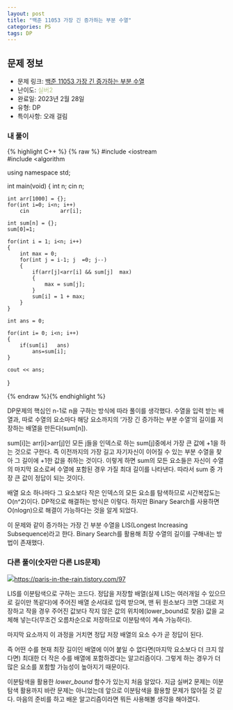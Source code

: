```yaml
---
layout: post
title: "백준 11053 가장 긴 증가하는 부분 수열"
categories: PS
tags: DP
---
```


## 문제 정보
- 문제 링크: [백준 11053 가장 긴 증가하는 부분 수열](https://www.acmicpc.net/problem/11053)
- 난이도: <span style="color:#B5C78A">실버2</span>
- 완료일: 2023년 2월 28일
- 유형: DP
- 특이사항: 오래 걸림

### 내 풀이

{% highlight C++ %} {% raw %}
#include <iostream	
#include <algorithm	

using namespace std;

int main(void)
{
	int n;
	cin 		 n;
	
	int arr[1000] = {};
	for(int i=0; i<n; i++)
		cin 		 arr[i];
	
	int sum[n] = {};
	sum[0]=1;
	
	for(int i = 1; i<n; i++)
	{
		int max = 0;
		for(int j = i-1; j	=0; j--)
		{
			if(arr[j]<arr[i] && sum[j]	max)
			{
				max = sum[j];
			}
			sum[i] = 1 + max;
		}
	}
	
	int ans = 0; 
	
	for(int i= 0; i<n; i++)
	{
		if(sum[i]	ans)
			ans=sum[i];
	}
	
	cout << ans;
}

{% endraw %}{% endhighlight %}

DP문제의 핵심인 n-1로 n을 구하는 방식에 따라 풀이를 생각했다. 수열을 입력 받는 배열과, 따로 수열의 요소마다 해당 요소까지의 ‘가장 긴 증가하는 부분 수열’의 길이를 저장하는 배열을 만든다(sum[n]).

sum[i]는 arr[i]>arr[j]인 모든 j들을 인덱스로 하는 sum[j]중에서 가장 큰 값에 +1을 하는 것으로 구한다. 즉 이전까지의 가장 길고 자기자신이 이어질 수 있는 부분 수열을 찾아 그 길이에 +1한 값을 취하는 것이다. 이렇게 하면 sum의 모든 요소들은 자신이 수열의 마지막 요소로써 수열에 포함된 경우 가질 최대 길이를 나타낸다. 따라서 sum 중 가장 큰 값이 정답이 되는 것이다. 

배열 요소 하나마다 그 요소보다 작은 인덱스의 모든 요소를 탐색하므로 시간복잡도는 O(n^2)이다. DP적으로 해결하는 방식은 이렇다. 하지만 Binary Search를 사용하면 O(nlogn)으로 해결이 가능하다는 것을 알게 되었다.

이 문제와 같이 증가하는 가장 긴 부분 수열을 LIS(Longest Increasing Subsequence)라고 한다. Binary Search를 활용해 최장 수열의 길이를 구해내는 방법이 존재했다.

### 다른 풀이(숫자만 다른 LIS문제)

[![](Untitled%201.png)](<Untitled%201.png>)<https://paris-in-the-rain.tistory.com/97>

LIS를 이분탐색으로 구하는 코드다. 정답을 저장할 배열(실제 LIS는 여러개일 수 있으므로 길이만 똑같다)에 주어진 배열 순서대로 입력 받으며, 맨 뒤 원소보다 크면 그대로 저장하고 작을 경우 주어진 값보다 작지 않은 값의 위치에(lower_bound로 찾음) 값을 교체해 넣는다(무조건 오름차순으로 저장하므로 이분탐색이 계속 가능하다).

마지막 요소까지 이 과정을 거치면 정답 저장 배열의 요소 수가 곧 정답이 된다.

즉 어떤 수를 현재 최장 길이인 배열에 이어 붙일 수 없다면(마지막 요소보다 더 크지 않다면) 최대한 더 작은 수를 배열에 포함하겠다는 알고리즘이다. 그렇게 하는 경우가 더 많은 요소를 포함할 가능성이 높아지기 때문이다.

이분탐색을 활용한 _lower_bound_ 함수가 있는지 처음 알았다. 지금 실버2 문제는 이분탐색 활용까지 바란 문제는 아니었는데 앞으로 이분탐색을 활용할 문제가 많아질 것 같다. 마음의 준비를 하고 배운 알고리즘이라면 뭐든 사용해볼 생각을 해야겠다.
